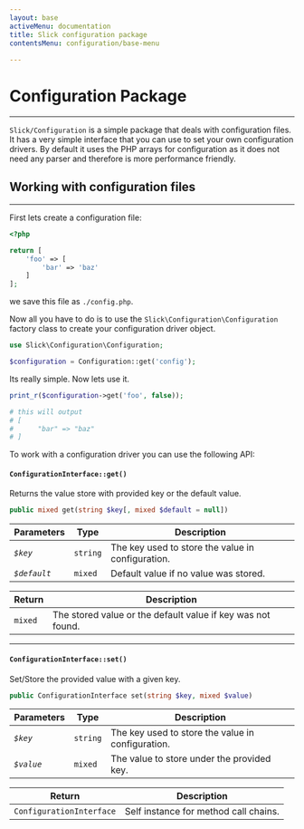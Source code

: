 ```yaml
---
layout: base
activeMenu: documentation
title: Slick configuration package
contentsMenu: configuration/base-menu
    
---
```


<div id="load-config"></div>

# Configuration Package

---

`Slick/Configuration` is a simple package that deals with configuration files. It has a very simple
interface that you can use to set your own configuration drivers. By default it uses the PHP arrays
for configuration as it does not need any parser and therefore is more performance friendly.

## Working with configuration files

---

First lets create a configuration file:

```php
<?php

return [
    'foo' => [
        'bar' => 'baz'
    ]
];
```

we save this file as `./config.php`.
 
Now all you have to do is to use the `Slick\Configuration\Configuration` factory class to create
your configuration driver object.

```php
use Slick\Configuration\Configuration;

$configuration = Configuration::get('config');
``` 

Its really simple. Now lets use it.

```php
print_r($configuration->get('foo', false));

# this will output
# [
#      "bar" => "baz"
# ]
```

To work with a configuration driver you can use the following API:

#### `ConfigurationInterface::get()`
Returns the value store with provided key or the default value.
```php
public mixed get(string $key[, mixed $default = null])
``` 
Parameters      | Type     | Description 
----------------|----------|-------------
 *`$key`* | `string` | The key used to store the value in configuration.
 *`$default`* | `mixed` | Default value if no value was stored.

Return   | Description  
---------| -----------
`mixed`  |  The stored value or the default value if key was not found.

---

#### `ConfigurationInterface::set()`
Set/Store the provided value with a given key.
```php
public ConfigurationInterface set(string $key, mixed $value)
``` 
Parameters      | Type     | Description 
----------------|----------|-------------
 *`$key`* | `string` | The key used to store the value in configuration.
 *`$value`* | `mixed` | The value to store under the provided key.
 
Return   | Description  
---------| -----------
`ConfigurationInterface`  |  Self instance for method call chains.